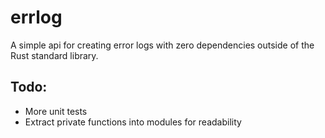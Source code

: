 # errlog

A simple api for creating error logs with zero dependencies outside of the Rust standard library.

## Todo:
- More unit tests
- Extract private functions into modules for readability